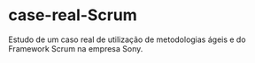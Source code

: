 # case-real-Scrum
Estudo de um caso real de utilização de metodologias ágeis e do Framework Scrum na empresa Sony.
